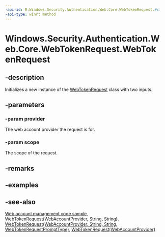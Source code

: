 ```yaml
---
-api-id: M:Windows.Security.Authentication.Web.Core.WebTokenRequest.#ctor(Windows.Security.Credentials.WebAccountProvider,System.String)
-api-type: winrt method
---
```


<!-- Method syntax
public WebTokenRequest(Windows.Security.Credentials.WebAccountProvider provider, System.String scope)
-->

# Windows.Security.Authentication.Web.Core.WebTokenRequest.WebTokenRequest

## -description
Initializes a new instance of the [WebTokenRequest](webtokenrequest.md) class with two inputs.

## -parameters
### -param provider
The web account provider the request is for.

### -param scope
The scope of the request.

## -remarks

## -examples

## -see-also
[Web account management code sample](https://github.com/Microsoft/Windows-universal-samples/tree/master/Samples/WebAccountManagement), [WebTokenRequest(WebAccountProvider, String, String)](webtokenrequest_webtokenrequest_817645895.md), [WebTokenRequest(WebAccountProvider, String, String, WebTokenRequestPromptType)](webtokenrequest_webtokenrequest_222701383.md), [WebTokenRequest(WebAccountProvider)](webtokenrequest_webtokenrequest_440901753.md)
